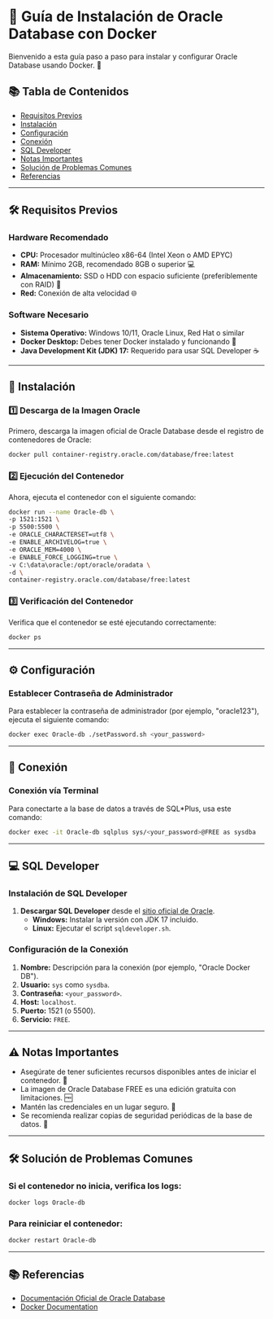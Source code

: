 # 🚀 Guía de Instalación de Oracle Database con Docker

Bienvenido a esta guía paso a paso para instalar y configurar Oracle Database usando Docker. 🐳

## 📚 Tabla de Contenidos
- [Requisitos Previos](#requisitos-previos)
- [Instalación](#instalación)
- [Configuración](#configuración)
- [Conexión](#conexión)
- [SQL Developer](#sql-developer)
- [Notas Importantes](#notas-importantes)
- [Solución de Problemas Comunes](#solución-de-problemas-comunes)
- [Referencias](#referencias)

---

## 🛠️ Requisitos Previos

### Hardware Recomendado
- **CPU:** Procesador multinúcleo x86-64 (Intel Xeon o AMD EPYC)
- **RAM:** Mínimo 2GB, recomendado 8GB o superior 💻
- **Almacenamiento:** SSD o HDD con espacio suficiente (preferiblemente con RAID) 💾
- **Red:** Conexión de alta velocidad 🌐

### Software Necesario
- **Sistema Operativo:** Windows 10/11, Oracle Linux, Red Hat o similar
- **Docker Desktop:** Debes tener Docker instalado y funcionando 🐳
- **Java Development Kit (JDK) 17:** Requerido para usar SQL Developer ☕️

---

## 📝 Instalación

### 1️⃣ Descarga de la Imagen Oracle
Primero, descarga la imagen oficial de Oracle Database desde el registro de contenedores de Oracle:
```bash
docker pull container-registry.oracle.com/database/free:latest
```

### 2️⃣ Ejecución del Contenedor
Ahora, ejecuta el contenedor con el siguiente comando:
```bash
docker run --name Oracle-db \
-p 1521:1521 \
-p 5500:5500 \
-e ORACLE_CHARACTERSET=utf8 \
-e ENABLE_ARCHIVELOG=true \
-e ORACLE_MEM=4000 \
-e ENABLE_FORCE_LOGGING=true \
-v C:\data\oracle:/opt/oracle/oradata \
-d \
container-registry.oracle.com/database/free:latest
```

### 3️⃣ Verificación del Contenedor
Verifica que el contenedor se esté ejecutando correctamente:
```bash
docker ps
```

---

## ⚙️ Configuración

### Establecer Contraseña de Administrador
Para establecer la contraseña de administrador (por ejemplo, "oracle123"), ejecuta el siguiente comando:
```bash
docker exec Oracle-db ./setPassword.sh <your_password>
```

---

## 🔗 Conexión

### Conexión vía Terminal
Para conectarte a la base de datos a través de SQL*Plus, usa este comando:
```bash
docker exec -it Oracle-db sqlplus sys/<your_password>@FREE as sysdba
```

---

## 💻 SQL Developer

### Instalación de SQL Developer
1. **Descargar SQL Developer** desde el [sitio oficial de Oracle](https://www.oracle.com/database/technologies/appdev/sql-developer.html).
   - **Windows:** Instalar la versión con JDK 17 incluido.
   - **Linux:** Ejecutar el script `sqldeveloper.sh`.

### Configuración de la Conexión
1. **Nombre:** Descripción para la conexión (por ejemplo, "Oracle Docker DB").
2. **Usuario:** `sys` como `sysdba`.
3. **Contraseña:** `<your_password>`.
4. **Host:** `localhost`.
5. **Puerto:** 1521 (o 5500).
6. **Servicio:** `FREE`.

---

## ⚠️ Notas Importantes
- Asegúrate de tener suficientes recursos disponibles antes de iniciar el contenedor. 🔋
- La imagen de Oracle Database FREE es una edición gratuita con limitaciones. 🆓
- Mantén las credenciales en un lugar seguro. 🔐
- Se recomienda realizar copias de seguridad periódicas de la base de datos. 💾

---

## 🛠️ Solución de Problemas Comunes

### Si el contenedor no inicia, verifica los logs:
```bash
docker logs Oracle-db
```

### Para reiniciar el contenedor:
```bash
docker restart Oracle-db
```

---

## 📚 Referencias
- [Documentación Oficial de Oracle Database](https://www.oracle.com/database/)
- [Docker Documentation](https://docs.docker.com/)
